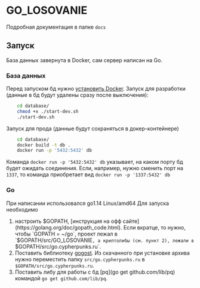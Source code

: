 # GO_LOSOVANIE

Подробная документация в папке `docs`

## Запуск
База данных завернута в Docker, сам сервер написан на Go.

### База данных
Перед запуском бд нужно [установить Docker](https://docs.docker.com/engine/install/ubuntu/).
Запуск для разработки (данные в бд будут удалены сразу после выключения):

```bash
    cd database/
    chmod +x ./start-dev.sh
    ./start-dev.sh
```

Запуск для прода (данные будут сохраняться в докер-контейнере)

```bash
    cd database/
    docker build -t db .
    docker run -p '5432:5432' db
```

Команда `docker run -p '5432:5432' db` указывает, на каком порту бд будет ожидать соединения.
Если, например, нужно сменить порт на `1337`, то команда приобретает
вид `docker run -p '1337:5432' db`

### Go
При написании использовался go1.14 Linux/amd64
Для запуска необходимо 
1. настроить $GOPATH, [инструкция на офф сайте](https://golang.org/doc/gopath_code.html). 
Если вкратце, то нужно, чтобы `GOPATH = ~/go`, проект лежал в `$GOPATH/src/GO_LOSOVANIE`,
а криптолибы (см. пункт 2), лежали в `$GOPATH/src/go.cypherpunks.ru`.
2. Поставить библиотеку [gogost](http://www.gogost.cypherpunks.ru/Download.html#Download).
Из скачанного при установке архива нужно переместить папку `src/go.cypherpunks.ru` в `$GOPATH/src/go.cypherpunks.ru`.
3. Поставить либу для работы с бд [pq](go get github.com/lib/pq) командой `go get github.com/lib/pq`.
